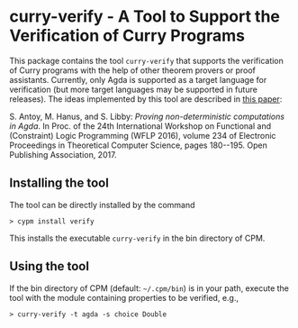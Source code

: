 # curry-verify - A Tool to Support the Verification of Curry Programs

This package contains the tool `curry-verify` that supports
the verification of Curry programs
with the help of other theorem provers or proof assistants.
Currently, only Agda is supported as
a target language for verification (but more target languages
may be supported in future releases).
The ideas implemented by this tool are described
in [this paper](http://dx.doi.org/10.4204/EPTCS.234.13):

S. Antoy, M. Hanus, and S. Libby:
_Proving non-deterministic computations in Agda_.
In Proc. of the 24th International Workshop on Functional and
(Constraint) Logic Programming (WFLP 2016),
volume 234 of Electronic Proceedings in Theoretical Computer Science,
pages 180--195. Open Publishing Association, 2017.


## Installing the tool

The tool can be directly installed by the command

    > cypm install verify

This installs the executable `curry-verify` in the bin directory of CPM.


## Using the tool

If the bin directory of CPM (default: `~/.cpm/bin`) is in your path,
execute the tool with the module containing properties to be verified, e.g.,

    > curry-verify -t agda -s choice Double

